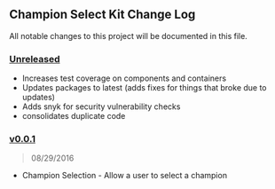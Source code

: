 ## Champion Select Kit Change Log

All notable changes to this project will be documented in this file.

### [Unreleased][unreleased]

 - Increases test coverage on components and containers
 - Updates packages to latest (adds fixes for things that broke due to updates)
 - Adds snyk for security vulnerability checks
 - consolidates duplicate code

### [v0.0.1]
> 08/29/2016

 - Champion Selection - Allow a user to select a champion

[unreleased]: https://github.com/abramz/champion-select/compare/v0.0.1...HEAD
[v0.0.1]: https://github.com/abramz/champion-select/compare/a8fd818...v0.0.1
